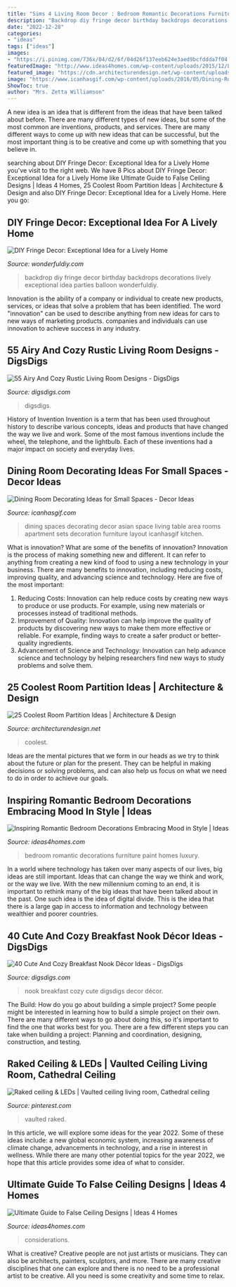 ```yaml
---
title: "Sims 4 Living Room Decor : Bedroom Romantic Decorations Furniture Paint Homes Luxury"
description: "Backdrop diy fringe decor birthday backdrops decorations lively exceptional idea parties balloon wonderfuldiy"
date: "2022-12-28"
categories:
- "ideas"
tags: ["ideas"]
images:
- "https://i.pinimg.com/736x/04/d2/6f/04d26f137eeb624e3aed9bcfddda7f04.jpg"
featuredImage: "http://www.ideas4homes.com/wp-content/uploads/2015/12/Luxury-Wall-Paint-in-Romantic-Bedroom-Decorations-with-Best-Furniture-and-Pastel-Accent.jpg"
featured_image: "https://cdn.architecturendesign.net/wp-content/uploads/2014/08/1446.jpg"
image: "https://www.icanhasgif.com/wp-content/uploads/2016/05/Dining-Room-Decorating-Ideas-for-Small-Spaces.jpg"
ShowToc: true
author: "Mrs. Zetta Williamson"
---
```



A new idea is an idea that is different from the ideas that have been talked about before. There are many different types of new ideas, but some of the most common are inventions, products, and services. There are many different ways to come up with new ideas that can be successful, but the most important thing is to be creative and come up with something that you believe in.

	

		
searching about DIY Fringe Decor: Exceptional Idea for a Lively Home you've visit to the right web. We have 8 Pics about DIY Fringe Decor: Exceptional Idea for a Lively Home like Ultimate Guide to False Ceiling Designs | Ideas 4 Homes, 25 Coolest Room Partition Ideas | Architecture &amp; Design and also DIY Fringe Decor: Exceptional Idea for a Lively Home. Here you go:
		
    
## DIY Fringe Decor: Exceptional Idea For A Lively Home

<img loading=lazy src="https://cdn.wonderfuldiy.com/wp-content/uploads/2018/02/Fringe-party-backdrop--768x1024.jpeg" onerror="this.onerror=null;this.src='https://tse1.mm.bing.net/th?id=OIP.ItJRmApFyJq_cToqDKXDcgHaJ4&amp;pid=15.1';" alt="DIY Fringe Decor: Exceptional Idea for a Lively Home">

_Source: wonderfuldiy.com_

>backdrop diy fringe decor birthday backdrops decorations lively exceptional idea parties balloon wonderfuldiy. 

	

Innovation is the ability of a company or individual to create new products, services, or ideas that solve a problem that has been identified. The word "innovation" can be used to describe anything from new ideas for cars to new ways of marketing products. companies and individuals can use innovation to achieve success in any industry.

    
## 55 Airy And Cozy Rustic Living Room Designs - DigsDigs

<img loading=lazy src="https://www.digsdigs.com/photos/airy-and-cozy-rustic-living-room-designs-36.jpg" onerror="this.onerror=null;this.src='https://tse2.mm.bing.net/th?id=OIP.TptxlIgTXeMNxZRYzm4XfgHaLO&amp;pid=15.1';" alt="55 Airy And Cozy Rustic Living Room Designs - DigsDigs">

_Source: digsdigs.com_

>digsdigs. 

	

History of Invention
Invention is a term that has been used throughout history to describe various concepts, ideas and products that have changed the way we live and work. Some of the most famous inventions include the wheel, the telephone, and the lightbulb. Each of these inventions had a major impact on society and everyday lives.

    
## Dining Room Decorating Ideas For Small Spaces - Decor Ideas

<img loading=lazy src="https://www.icanhasgif.com/wp-content/uploads/2016/05/Dining-Room-Decorating-Ideas-for-Small-Spaces.jpg" onerror="this.onerror=null;this.src='https://tse2.mm.bing.net/th?id=OIP.wPM_RWbxbDrkpKb2QVv_QgHaJ4&amp;pid=15.1';" alt="Dining Room Decorating Ideas for Small Spaces - Decor Ideas">

_Source: icanhasgif.com_

>dining spaces decorating decor asian space living table area rooms apartment sets decoration furniture layout icanhasgif kitchen. 

	

What is innovation? What are some of the benefits of innovation?
Innovation is the process of making something new and different. It can refer to anything from creating a new kind of food to using a new technology in your business. There are many benefits to innovation, including reducing costs, improving quality, and advancing science and technology. Here are five of the most important: 
1. Reducing Costs: Innovation can help reduce costs by creating new ways to produce or use products. For example, using new materials or processes instead of traditional methods.
2. Improvement of Quality: Innovation can help improve the quality of products by discovering new ways to make them more effective or reliable. For example, finding ways to create a safer product or better-quality ingredients.
3. Advancement of Science and Technology: Innovation can help advance science and technology by helping researchers find new ways to study problems and solve them.

    
## 25 Coolest Room Partition Ideas | Architecture &amp; Design

<img loading=lazy src="https://cdn.architecturendesign.net/wp-content/uploads/2014/08/1446.jpg" onerror="this.onerror=null;this.src='https://tse1.mm.bing.net/th?id=OIP.6iDV5z49ztLLQfWfhoEl0AHaJV&amp;pid=15.1';" alt="25 Coolest Room Partition Ideas | Architecture &amp; Design">

_Source: architecturendesign.net_

>coolest. 

	

Ideas are the mental pictures that we form in our heads as we try to think about the future or plan for the present. They can be helpful in making decisions or solving problems, and can also help us focus on what we need to do in order to achieve our goals.

    
## Inspiring Romantic Bedroom Decorations Embracing Mood In Style | Ideas

<img loading=lazy src="http://www.ideas4homes.com/wp-content/uploads/2015/12/Luxury-Wall-Paint-in-Romantic-Bedroom-Decorations-with-Best-Furniture-and-Pastel-Accent.jpg" onerror="this.onerror=null;this.src='https://tse4.mm.bing.net/th?id=OIP.0-xJcVkRBZoQF933dJDuzAHaEo&amp;pid=15.1';" alt="Inspiring Romantic Bedroom Decorations Embracing Mood in Style | Ideas">

_Source: ideas4homes.com_

>bedroom romantic decorations furniture paint homes luxury. 

	

In a world where technology has taken over many aspects of our lives, big ideas are still important. Ideas that can change the way we think and work, or the way we live. With the new millennium coming to an end, it is important to rethink many of the big ideas that have been talked about in the past. One such idea is the idea of digital divide. This is the idea that there is a large gap in access to information and technology between wealthier and poorer countries.

    
## 40 Cute And Cozy Breakfast Nook Décor Ideas - DigsDigs

<img loading=lazy src="https://www.digsdigs.com/photos/cute-and-cozy-breakfast-nook-decor-ideas-6.jpg" onerror="this.onerror=null;this.src='https://tse3.mm.bing.net/th?id=OIP.v3s0LlXwJSaG2uFg9YMflwAAAA&amp;pid=15.1';" alt="40 Cute And Cozy Breakfast Nook Décor Ideas - DigsDigs">

_Source: digsdigs.com_

>nook breakfast cozy cute digsdigs decor décor. 

	

The Build: How do you go about building a simple project?
Some people might be interested in learning how to build a simple project on their own. There are many different ways to go about doing this, so it's important to find the one that works best for you. There are a few different steps you can take when building a project: Planning and coordination, designing, construction, and testing.

    
## Raked Ceiling &amp; LEDs | Vaulted Ceiling Living Room, Cathedral Ceiling

<img loading=lazy src="https://i.pinimg.com/736x/04/d2/6f/04d26f137eeb624e3aed9bcfddda7f04.jpg" onerror="this.onerror=null;this.src='https://tse4.mm.bing.net/th?id=OIP.NbdOOF_yyhWi8-vSQNg73gHaLH&amp;pid=15.1';" alt="Raked ceiling &amp; LEDs | Vaulted ceiling living room, Cathedral ceiling">

_Source: pinterest.com_

>vaulted raked. 

	

In this article, we will explore some ideas for the year 2022. Some of these ideas include: a new global economic system, increasing awareness of climate change, advancements in technology, and a rise in interest in wellness. While there are many other potential topics for the year 2022, we hope that this article provides some idea of what to consider.

    
## Ultimate Guide To False Ceiling Designs | Ideas 4 Homes

<img loading=lazy src="https://www.ideas4homes.com/wp-content/uploads/2015/09/Innovative-False-Ceiling-Designs-for-Modern-Bedroom-with-Oak-Bed-and-White-Bedding-near-Teak-Desk-1024x757.jpg" onerror="this.onerror=null;this.src='https://tse3.mm.bing.net/th?id=OIP.hmFhgoZpbzYo8Nf4gZE9egHaFe&amp;pid=15.1';" alt="Ultimate Guide to False Ceiling Designs | Ideas 4 Homes">

_Source: ideas4homes.com_

>considerations. 

	

What is creative?
Creative people are not just artists or musicians. They can also be architects, painters, sculptors, and more. There are many creative disciplines that one can explore and there is no need to be a professional artist to be creative. All you need is some creativity and some time to relax.


